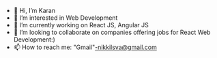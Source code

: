 - 👋 Hi, I’m Karan
- 👀 I’m interested in Web Development
- 🌱 I’m currently working on React JS, Angular JS
- 💞️ I’m looking to collaborate on companies offering jobs for React Web Development:)
- 📫 How to reach me: "Gmail"-nikkilsva@gmail.com

<!---
Karan's repo is a ✨ special ✨ repository because its `README.md` (this file) appears on your GitHub profile.
--->
